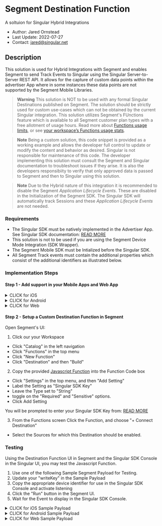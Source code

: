 # Segment Destination Function 
A soltuion for Singular Hybrid Integrations

- Author: Jared Ornstead
- Last Update: 2022-07-27
- Contact: jared@singular.net

## Description
This solution is used for Hybrid Integrations with Segment and enables Segment to send Track Events to Singular using the Singular Server-to-Server REST API. It allows for the capture of custom data points within the advertiser App where in some instances these data points are not supported by the Segment Mobile Libraries. 

> **Warning**
> This solution is NOT to be used with any formal Singular Destinations published on Segment. The solution should be strictly used for custom use-cases which can not be obtained by the current Singular integration. This solution utilizes Segment's FUnctions feature which is available to all Segment customer plan types with a free allotment of usage hours. Read more about [Functions usage limits](https://segment.com/docs/connections/functions/usage/), or see [your workspace’s Functions usage stats](https://app.segment.com/goto-my-workspace/settings/usage?metric=functions).
 
> **Note**
> Being a custom solution, this code snippet is provided as a working example and allows the developer full control to update or modify the content and behavior as desired. Singular is not responsible for maintenance of this code. The developer implementing this solution must consult the Segment and Singular documentation to troubleshoot issues if they arise. It is also the developers responsibiity to verify that only approved data is passed to Segment and then to Singular using this solution.

> **Note**
> Due to the Hybrid nature of this integration it is recommended to disable the Segment *Application Lifecycle Events*. These are disabled in the Initialization of the Segment SDK. The Singular SDK will automatically track Sessions and these *Application Lifecycle Events* are not needed. 

### Requirements
- The Singular SDK must be natively implemented in the Advertiser App. See Singular SDK documentation: [READ MORE](https://support.singular.net/hc/en-us/categories/360002441132)
- This solution is not to be used if you are using the Segment Device Mode Integration (SDK Wrapper).
- The Segment Mobile SDK must be Intialized before the Singular SDK.
- All Segment Track events must contain the additional properties which consist of the additional identifiers as illustrated below.

### Implementation Steps
#### Step 1 - Add support in your Mobile Apps and Web App

<details><summary>CLICK for iOS</summary>
iOS - Implement the Segment Analytics for iOS Library per Segment's documentation: [READ MORE](https://segment.com/docs/connections/sources/catalog/libraries/mobile/ios/#analytics-for-ios)

CODE: Obj-C
```Obj-C
// Add the following code to your didFinishLaunchingWithOptions entry point:
SEGAnalyticsConfiguration *configuration = [SEGAnalyticsConfiguration configurationWithWriteKey:SEGMENTKEY];
    configuration.trackApplicationLifecycleEvents = NO; // Enable this to record certain application events automatically!
    configuration.recordScreenViews = YES; // Enable this to record screen views automatically!
    [SEGAnalytics setupWithConfiguration:configuration];
```
    
Add the IDFA, IDFV, and ATT status as Segment Track event properties for all of the Segment Track Events. 
- See how to retrieve the IDFA and IDFV Identifiers: [READ MORE](https://support.singular.net/hc/en-us/articles/360037640812--UPDATED-Server-to-Server-S2S-Integration-Guide#Retrieving_the_IDFALimit_Ad_Tracking_iOS_Identifiers)


CODE: Obj-C
```Obj-C
// Set Segment Properties Example
// DO NOT CHANGE the naming convention used in the example, as it matches the keys in the Custom Function Script.   
[[SEGAnalytics sharedAnalytics] track:@"EventName"
                                properties:@{ @"singularIDFA": self.s_idfa,
                                              @"singularIDFV": self.s_idfv,
                                              @"singularATT": self.att_state
                                              }];
```
</details>

<details><summary>CLICK for Android</summary>
Android - Implement the Segment Analytics for Android Library per Segment's documentation: [READ MORE](https://segment.com/docs/connections/sources/catalog/libraries/mobile/android/#analytics-for-android)
    
CODE: Java
```Java
// We recommend initializing the client in your Application subclass.
// Read More here: https://segment.com/docs/connections/sources/catalog/libraries/mobile/android/#step-2-initialize-the-client
Analytics analytics = new Analytics.Builder(getApplicationContext(), Constants.SEGMENTKEY)
                .recordScreenViews() // Enable this to record screen views automatically!
                .build();
```
    
Add the required code to your App to obtain needed data points or Device Identifiers. You must store the Device Identifiers inorder to access them on future Segment Track Events. Retreive the Android AppSetID, and Google Advertising ID in the App prior to Segment or Singular SDK Initialization. 
- See how to retrieve the Google Advertising Id: [READ MORE](https://developer.android.com/training/articles/ad-id)
- See how to retrieve the AppSetId: [READ MORE](https://developer.android.com/training/articles/app-set-id)
- See how to retrieve the Amazon Advertising Identifier (AMID): [READ MORE](https://developer.amazon.com/docs/policy-center/advertising-id.html)

Once you have the data points required, simply include the values in the properties of any Segment Track Event. See the example below on how the GAID and ASID are included.

CODE: Java
```Java
// GAID = the Google Advertising ID
// ASID = the Android AppSet ID
// The destination function will also support the AMID (Amazon ID) and the OAID (Specific for China).
//
Analytics.with(context).track("Bookmarked Article", new Properties()
  .putValue("title", "Snow Fall")
  .putValue("subtitle", "The Avalance at Tunnel Creek")
  .putValue("author", "John Branch")
  .putValue("singularGAID",GAID)
  .putValue("singularASID",ASID));
```
</details>

<details><summary>CLICK for Web</summary>
Web - Implement the Segment Analytics.js Library per the Segment documentation: [READ MORE](https://segment.com/docs/connections/sources/catalog/libraries/website/javascript/#analytics-js-2-0-source)

Follow the Segment guide to add the Analytics.js library to your website. [READ MORE](https://segment.com/docs/connections/sources/catalog/libraries/website/javascript/quickstart/)
    
CODE: Javascript
```Javascript
// Your Script will look something like this:
<script>
  !function(){var analytics=window.analytics=window.analytics||[];if(!analytics.initialize)if(analytics.invoked)window.console&&console.error&&console.error("Segment snippet included twice.");else{analytics.invoked=!0;analytics.methods=["trackSubmit","trackClick","trackLink","trackForm","pageview","identify","reset","group","track","ready","alias","debug","page","once","off","on","addSourceMiddleware","addIntegrationMiddleware","setAnonymousId","addDestinationMiddleware"];analytics.factory=function(e){return function(){var t=Array.prototype.slice.call(arguments);t.unshift(e);analytics.push(t);return analytics}};for(var e=0;e<analytics.methods.length;e++){var key=analytics.methods[e];analytics[key]=analytics.factory(key)}analytics.load=function(key,e){var t=document.createElement("script");t.type="text/javascript";t.async=!0;t.src="https://cdn.segment.com/analytics.js/v1/" + key + "/analytics.min.js";var n=document.getElementsByTagName("script")[0];n.parentNode.insertBefore(t,n);analytics._loadOptions=e};analytics._writeKey="YOUR WRITE KEY";;analytics.SNIPPET_VERSION="4.15.3";
  analytics.load("YOUR WRITE KEY");
  analytics.page();
  }}();
</script>
```
    
For all Web based Segment Track Events, append the following additional properties.
- singularSDID (See how to retrieve the Web SDID: [READ MORE](https://support.singular.net/hc/en-us/articles/360039991491-Singular-Website-SDK-Native-Integration#Method_B_Advanced_Set_Singular_Device_ID_Manually)
- singularWebBundleId (This is a fixed value used in your Singular WebSDK Initialization, denoted as the "Product ID". [READ MORE](https://support.singular.net/hc/en-us/articles/360039991491-Singular-Website-SDK-Native-Integration#1_Constructing_the_SingularConfig_Object)


CODE: HTML
```HTML
<script>
  analytics.ready(function() {
    var user = analytics.user();
    var id = user.id();
    var SDID = singularSdk.getSingularDeviceId();
    var bundleId = "com.mysite.www";
    analytics.track("Order Completed", {product: "Sample", revenue: "14.99", currency: "USD", singularSDID: SDID, singularWebBundleId: bundleId});
  });
</script>
```
</details>

#### Step 2 - Setup a Custom Destination Function in Segment

Open Segment's UI:
1. Click our your Workspace
- Click "Catalog" in the left navigation
- Click "Functions" in the top menu
- Click "New Function"
- Click "Destination" and then "Build"

2. Copy the provided [Javascript Function](https://github.com/jared-singular/segment-destination-function/blob/main/destination_function.js) into the Function Code box
- Click "Settings" in the top menu, and then "Add Setting"
- Label the Setting as "Singular SDK Key"
- Leave the Type set to "String"
- toggle on the "Required" and "Sensitive" options.
- Click Add Setting

You will be prompted to enter your Singular SDK Key from: [READ MORE](https://app.singular.net/?#/sdk)

3. From the Functions screen Click the Function, and choose "+ Connect Destination"
- Select the Sources for which this Destination should be enabled.

### Testing
Using the Destination Function UI in Segment and the Singular SDK Console in the Singular UI, you may test the Javascript Function.
1. Use one of the following Sample Segment Payload for Testing. 
2. Update your "writeKey" in the Sample Payload
3. Copy the appropriate device identifier for use in the Singular SDK Console and activate listening
4. Click the "Run" button in the Segment UI.
5. Wait for the Event to display in the Singular SDK Console.

<details><summary>CLICK for iOS Sample Payload</summary>

CODE: JSON
```JSON
    {
  "anonymousId": "4BC485A2-2EFC-426B-A21F-3F2DEEE8B270",
  "channel": "server",
  "context": {
    "app": {
      "build": "1",
      "name": "Sample ObjC",
      "namespace": "ios.sample.app.objc",
      "version": "2.0"
    },
    "device": {
      "id": "6F9BF4A0-D7CC-475A-9918-54E04D67482B",
      "manufacturer": "Apple",
      "model": "iPhone12,3",
      "name": "iPhone",
      "type": "ios"
    },
    "ip": "104.220.18.50",
    "library": {
      "name": "analytics-ios",
      "version": "4.1.6"
    },
    "locale": "en-US",
    "network": {
      "carrier": "T-Mobile",
      "cellular": false,
      "wifi": true
    },
    "os": {
      "name": "iOS",
      "version": "15.6"
    },
    "screen": {
      "height": 812,
      "width": 375
    },
    "timezone": "America/Los_Angeles",
    "traits": {}
  },
  "event": "Purchase",
  "integrations": {},
  "messageId": "6BCEE4A2-9741-4679-90AC-5EF897A301A2",
  "originalTimestamp": "2022-07-24T15:53:44.725Z",
  "projectId": "aoh5D6cBsUUDAAW5eMH3br",
  "properties": {
    "singularATT": "(3) Authorized",
    "singularIDFA": "2A4999C7-7E75-473B-A13B-8859EAE5D9C0",
    "singularIDFV": "6F9BF4A0-D7CC-475A-9918-54E04D67482B",
    "revenue":"29.95",
    "currency":"USD"
  },
  "receivedAt": "2022-07-24T15:54:14.904Z",
  "sentAt": "2022-07-24T15:54:14.659Z",
  "timestamp": "2022-07-24T15:53:44.970Z",
  "type": "track",
  "version": 2,
  "writeKey": "YOUR WRITE KEY"
}
```
</details>  
    
<details><summary>CLICK for Android Sample Payload</summary>

CODE: JSON
```JSON
    {
  "anonymousId": "1aea91af-04ce-491a-9314-2ec6e53f99c2",
  "channel": "server",
  "context": {
    "app": {
      "build": "7",
      "name": "Singular Sample App",
      "namespace": "net.singular.singularsampleapp",
      "version": "1.5"
    },
    "device": {
      "adTrackingEnabled": true,
      "advertisingId": "cfb68af8-491a-4813-8351-8a26152ab887",
      "id": "8be045c4f1ade6d1525aeabc268720738f41a7b188ad076991622ea8b5d5796c",
      "manufacturer": "Google",
      "model": "sdk_gphone64_arm64",
      "name": "emulator64_arm64",
      "type": "android"
    },
    "ip": "104.220.18.50",
    "library": {
      "name": "analytics-android",
      "version": "4.10.4"
    },
    "locale": "en-US",
    "network": {
      "bluetooth": false,
      "carrier": "T-Mobile",
      "cellular": false,
      "wifi": true
    },
    "os": {
      "name": "Android",
      "version": "12"
    },
    "screen": {
      "density": 2.75,
      "height": 2176,
      "width": 1080
    },
    "timezone": "America/Los_Angeles",
    "traits": {
      "anonymousId": "1aea91af-04ce-491a-9314-2ec6e53f99c2"
    },
    "userAgent": "Dalvik/2.1.0 (Linux; U; Android 12; sdk_gphone64_arm64 Build/S2B2.211203.006)"
  },
  "event": "MyPurchase",
  "integrations": {},
  "messageId": "31475716-38a4-4fdd-bbef-073ef67cd062",
  "originalTimestamp": "2022-07-24T16:24:03.928Z",
  "projectId": "23p4QQqBsqyWsnDHAsni1V",
  "properties": {
    "singularGAID": "cfb68af8-491a-4813-8351-8a26152ab887",
    "singularASID": "ghb32af8-491a-4813-8351-8a26152ab887",
    "revenue":"10.99",
    "currency":"USD"
  },
  "receivedAt": "2022-07-24T16:24:38.151Z",
  "sentAt": "2022-07-24T16:24:35.407Z",
  "timestamp": "2022-07-24T16:24:06.672Z",
  "type": "track",
  "version": 2,
  "writeKey": "YOUR WRITE KEY"
}
```
</details>  

<details><summary>CLICK for Web Sample Payload</summary>

CODE: JSON
```JSON
    {
  "_metadata": {
    "bundled": [
      "Segment.io"
    ],
    "bundledIds": [],
    "unbundled": []
  },
  "anonymousId": "5d7e9c75-cee0-4e01-9714-3db67d871caf",
  "channel": "client",
  "context": {
    "campaign": {},
    "ip": "74.125.210.177",
    "library": {
      "name": "analytics.js",
      "version": "next-1.39.1"
    },
    "locale": "en-US",
    "page": {
      "path": "/render2",
      "referrer": "https://gtm-msr.appspot.com/render?id=GTM-5M6P9MH",
      "search": "?id=GTM-5M6P9MH",
      "title": "gtm-msr",
      "url": "https://gtm-msr.appspot.com/render2?id=GTM-5M6P9MH"
    },
    "userAgent": "Mozilla/5.0 (Windows NT 10.0; Win64; x64) AppleWebKit/537.36 (KHTML, like Gecko) Chrome/102.0.0.0 Safari/537.36"
  },
  "event": "Order Completed",
  "integrations": {},
  "messageId": "ajs-next-fe03a1d53ce5864987388e42d40175fe",
  "originalTimestamp": "2022-07-24T01:41:04.535Z",
  "projectId": "je5kRCsesHUphNViZpWqtT",
  "properties": {
    "currency": "USD",
    "product": "Sample",
    "revenue": "14.99",
    "singularSDID": "b7990740-9ca3-469d-8bde-d3d652ba035f",
    "singularWebBundleId": "com.singular.jared"
  },
  "receivedAt": "2022-07-24T01:41:06.240Z",
  "sentAt": "2022-07-24T01:41:04.554Z",
  "timestamp": "2022-07-24T01:41:06.221Z",
  "type": "track",
  "userId": null,
  "version": 2
}
```
</details>  
